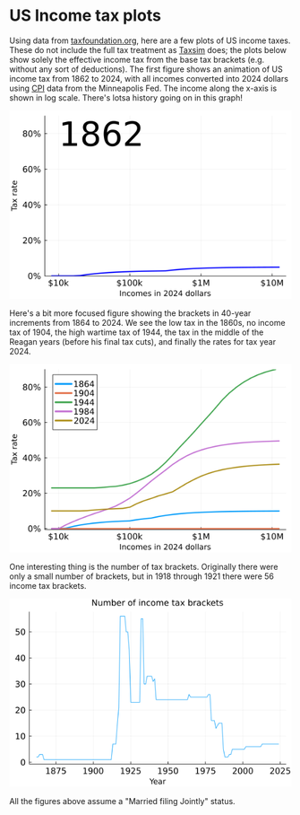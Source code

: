 # US Income tax plots

Using data from [taxfoundation.org](https://taxfoundation.org/data/all/federal/historical-income-tax-rates-brackets/), 
here are a few plots of US income taxes. These do not include the full tax treatment as
[Taxsim](https://www.nber.org/research/data/taxsim) does; the plots below show solely the effective
income tax from the base tax brackets (e.g. without any sort of deductions).
The first figure shows an animation of US income tax from 1862 to 2024,
with all incomes converted into 2024 dollars using
[CPI](https://www.minneapolisfed.org/about-us/monetary-policy/inflation-calculator/consumer-price-index-1800-)
data from the Minneapolis Fed. The income along the x-axis is shown in log scale. 
There's lotsa history going on in this graph!

![Animated tax brackts](animatedBrackets.gif)

Here's a bit more focused figure showing the brackets in 40-year increments from 1864 to 2024.
We see the low tax in the 1860s, no income tax of 1904, the high wartime tax of 1944, 
the tax in the middle of the Reagan years (before his final tax cuts), 
and finally the rates for tax year 2024.

![Forty-year increments](fortyYearIncrements.png)

One interesting thing is the number of tax brackets. Originally there were only a small 
number of brackets, but in 1918 through 1921 there were 56 income tax brackets.

![Number of Brackets](numberOfBrackets.png)

All the figures above assume a "Married filing Jointly" status.
